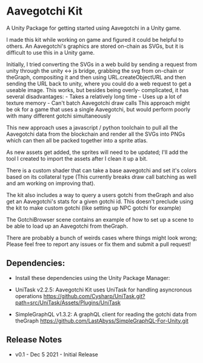 # Aavegotchi Kit
A Unity Package for getting started using Aavegotchi in a Unity game.



I made this kit while working on game and figured it could be helpful to others.
An Aavegotchi's graphics are stored on-chain as SVGs, but it is difficult to use this
in a Unity game. 

Initially, I tried converting the SVGs in a web build by sending a request from unity 
through the unity <-> js bridge, grabbing the svg from on-chain or theGraph, compositing 
it and then using URL.createObjectURL and then sending the URL back to unity, where you 
could do a web request to get a useable image. This works, but besides being overly-
complicated, it has several disadvantages:
    - Takes a relatively long time
    - Uses up a lot of texture memory
    - Can't batch Aavegotchi draw calls
This approach might be ok for a game that uses a single Aavegotchi, but would perform 
poorly with many different gotchi simultaneously

This new approach uses a javascript / python toolchain to pull all the Aavegotchi data 
from the blockchain and render all the SVGs into PNGs which can then all be packed together 
into a sprite atlas.

As new assets get added, the sprites will need to be updated; 
I'll add the tool I created to import the assets after I clean it up a bit.

There is a custom shader that can take a base aavegotchi and set it's colors based on its 
collateral type (This currently breaks draw call batching as well and am working on 
improving that).

The kit also includes a way to query a users gotchi from theGraph and also get an 
Aavegotchi's stats for a given gotchi id. This doesn't preclude using the kit to make 
custom gotchi (like setting up NPC gotchi for example)

The GotchiBrowser scene contains an example of how to set up a scene to be able to load 
up an Aavegotchi from theGraph.

There are probably a bunch of weirds cases where things might look wrong; 
Please feel free to report any issues or fix them and submit a pull request!



## Dependencies:

- Install these dependencies using the Unity Package Manager:

- UniTask v2.2.5: Aavegotchi Kit uses UniTask for handling asyncronous operations
https://github.com/Cysharp/UniTask.git?path=src/UniTask/Assets/Plugins/UniTask

- SimpleGraphQL v1.3.2: A graphQL client for reading the gotchi data from theGraph
https://github.com/LastAbyss/SimpleGraphQL-For-Unity.git



## Release Notes

- v0.1 - Dec 5 2021 - Initial Release









